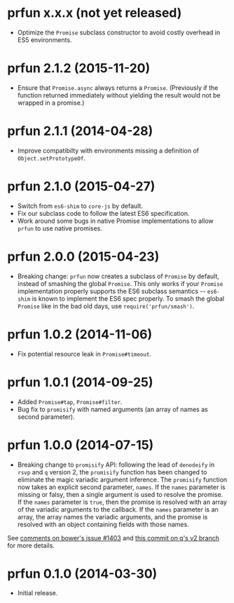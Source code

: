# prfun x.x.x (not yet released)
* Optimize the `Promise` subclass constructor to avoid costly overhead
  in ES5 environments.

# prfun 2.1.2 (2015-11-20)
* Ensure that `Promise.async` always returns a `Promise`.
  (Previously if the function returned immediately without yielding
  the result would not be wrapped in a promise.)

# prfun 2.1.1 (2014-04-28)
* Improve compatibilty with environments missing a definition of
  `Object.setPrototypeOf`.

# prfun 2.1.0 (2015-04-27)
* Switch from `es6-shim` to `core-js` by default.
* Fix our subclass code to follow the latest ES6 specification.
* Work around some bugs in native Promise implementations to allow
`prfun` to use native promises.

# prfun 2.0.0 (2015-04-23)
* Breaking change: `prfun` now creates a subclass of `Promise` by
  default, instead of smashing the global `Promise`.  This only works
  if your `Promise` implementation properly supports the ES6 subclass
  semantics -- `es6-shim` is known to implement the ES6 spec properly.
  To smash the global `Promise` like in the bad old days, use
  `require('prfun/smash')`.

# prfun 1.0.2 (2014-11-06)

* Fix potential resource leak in `Promise#timeout`.

# prfun 1.0.1 (2014-09-25)

* Added `Promise#tap`, `Promise#filter`.
* Bug fix to `promisify` with named arguments (an array of names as
  second parameter).

# prfun 1.0.0 (2014-07-15)

* Breaking change to `promisify` API: following the lead of
`denodeify` in `rsvp` and `q` version 2, the `promisify` function has
been changed to eliminate the magic variadic argument inference.  The
`promisify` function now takes an explicit second parameter, `names`.
If the `names` parameter is missing or falsy, then a single argument
is used to resolve the promise.  If the `names` parameter is `true`,
then the promise is resolved with an array of the variadic arguments
to the callback.  If the `names` parameter is an array, the array
names the variadic arguments, and the promise is resolved with an
object containing fields with those names.

See [comments on bower's issue #1403](https://github.com/bower/bower/pull/1403#issuecomment-48784169)
and [this commit on q's v2 branch](https://github.com/kriskowal/q/commit/d5bea58bfb0fc091beb52dd91fe78506851bc7c5)
for more details.

# prfun 0.1.0 (2014-03-30)
* Initial release.
